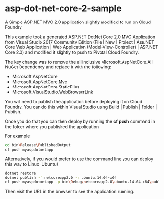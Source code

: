 # asp-dot-net-core-2-sample
A Simple ASP.NET MVC 2.0 application slightly modified to run on Cloud Foundry

This example took a generated ASP.NET DotNet Core 2.0 MVC Application from Visual Studio 2017 Community Edition (File | New | Project | Asp.NET Core Web Application | Web Application (Model-View-Controller) | ASP.NET Core 2.0)  and modified it slightly to push to Pivotal Cloud Foundry.

The key change was to remove the all inclusive Microsoft.AspNetCore.All NuGet Dependency and replace it with the following:
* Microsoft.AspNetCore
* Microsoft.AspNetCore.Mvc
* Microsoft.AspNetCore.StaticFiles
* Microsoft.VisualStudio.WebBrowserLink

You will need to publish the application before deploying it on Cloud Foundry. You can do this within Visual Studio using Build | Publish | Folder | Publish. 

Once you do that you can then deploy by running the **cf push** command in the folder where you published the application

For example

  ```bash 
  cd bin\Release\PublishedOutput
  cf push myaspdotnetapp
  ```
Alternatively, if you would prefer to use the command line you can deploy this way to Linux (Ubuntu)

  ```bash
  dotnet restore
  dotnet publish -f netcoreapp2.0 -r ubuntu.14.04-x64 
  cf push myaspdotnetapp -p bin\Debug\netcoreapp2.0\ubuntu.14.04-x64\publish
  ```
Then visit the URL in the browser to see the application running.
